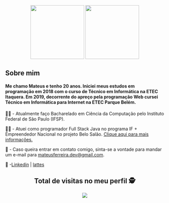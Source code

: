 
<!--
**MateusSantosF/MateusSantosF** is a ✨ _special_ ✨ repository because its `README.md` (this file) appears on your GitHub profile.
-->
<div align="center">
<img height = "170em" src="https://github-readme-stats.vercel.app/api?username=MateusSantosF&count_private=true&show_icons=true"/>
<img height = "170em" src ="https://github-readme-stats.vercel.app/api/top-langs/?username=MateusSantosF&layout=compact&langs_count=6"/>
</div>

<h2>Sobre mim</h2>
<h4>Me chamo Mateus e tenho 20 anos. Iniciei meus estudos em programação em 2018 com o curso de Técnico em Informática na ETEC Itaquera. Em 2019, decorrente do apreço pela programação Web cursei Técnico em Informática para Internet na ETEC Parque Belém.</h4>	

:man_student: - Atualmente faço Bacharelado em Ciência da Computação pelo Instituto Federal de São Paulo (IFSP). 

:technologist: - Atuei como programador Full Stack Java no programa IF + Empreendedor Nacional no projeto Belo Salão. [Clique aqui para mais informações.](https://www.sbv.ifsp.edu.br/component/content/article/67-noticias-publicadas/pagina-inicial/comunicados/1023-programa-if-empreendedor-nacional-seleciona-projeto-em-s%C3%A3o-jo%C3%A3o-da-boa-vista)  

:email: - Caso queira entrar em contato comigo, sinta-se a vontade para mandar um e-mail para mateusferreira.dev@gmail.com.


:briefcase: -[Linkedin](https://br.linkedin.com/in/mateusferreira-dev) | [lattes](http://lattes.cnpq.br/7441050996903214)

<div align="center"> 

 ## Total de visitas no meu perfil :detective: <br>
 <p align="center"> 
   <img alingn="center" src="https://profile-counter.glitch.me/MateusSantosF/count.svg" />
 </p>

</div>

